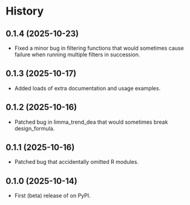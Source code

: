 # History

## 0.1.4 (2025-10-23)

* Fixed a minor bug in filtering functions that would sometimes cause failure when running multiple filters in succession.

## 0.1.3 (2025-10-17)

* Added loads of extra documentation and usage examples.

## 0.1.2 (2025-10-16)

* Patched bug in limma_trend_dea that would sometimes break design_formula.

## 0.1.1 (2025-10-16)

* Patched bug that accidentally omitted R modules.

## 0.1.0 (2025-10-14)

* First (beta) release of on PyPI.
